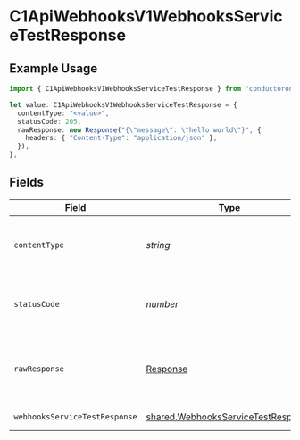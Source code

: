 # C1ApiWebhooksV1WebhooksServiceTestResponse

## Example Usage

```typescript
import { C1ApiWebhooksV1WebhooksServiceTestResponse } from "conductorone-sdk-typescript/sdk/models/operations";

let value: C1ApiWebhooksV1WebhooksServiceTestResponse = {
  contentType: "<value>",
  statusCode: 205,
  rawResponse: new Response("{\"message\": \"hello world\"}", {
    headers: { "Content-Type": "application/json" },
  }),
};
```

## Fields

| Field                                                                                           | Type                                                                                            | Required                                                                                        | Description                                                                                     |
| ----------------------------------------------------------------------------------------------- | ----------------------------------------------------------------------------------------------- | ----------------------------------------------------------------------------------------------- | ----------------------------------------------------------------------------------------------- |
| `contentType`                                                                                   | *string*                                                                                        | :heavy_check_mark:                                                                              | HTTP response content type for this operation                                                   |
| `statusCode`                                                                                    | *number*                                                                                        | :heavy_check_mark:                                                                              | HTTP response status code for this operation                                                    |
| `rawResponse`                                                                                   | [Response](https://developer.mozilla.org/en-US/docs/Web/API/Response)                           | :heavy_check_mark:                                                                              | Raw HTTP response; suitable for custom response parsing                                         |
| `webhooksServiceTestResponse`                                                                   | [shared.WebhooksServiceTestResponse](../../../sdk/models/shared/webhooksservicetestresponse.md) | :heavy_minus_sign:                                                                              | Successful response                                                                             |